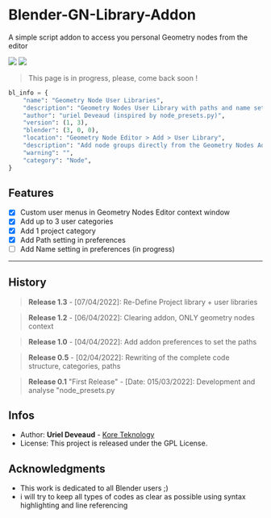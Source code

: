 # Blender-GN-Library-Addon
A simple script addon to access you personal Geometry nodes from the editor

<img src="https://img.shields.io/badge/Blender-3.1.0-green" /> <img src="https://img.shields.io/badge/Python-3.7-blue" />

> This page is in progress, please, come back soon !

```python
bl_info = {
    "name": "Geometry Node User Libraries",
    "description": "Geometry Nodes User Library with paths and name settings",
    "author": "uriel Deveaud (inspired by node_presets.py)",
    "version": (1, 3),
    "blender": (3, 0, 0),
    "location": "Geometry Node Editor > Add > User Library",
    "description": "Add node groups directly from the Geometry Nodes Add menu",
    "warning": "",
    "category": "Node",
}
```

## Features
- [x] Custom user menus in Geometry Nodes Editor context window
- [x] Add up to 3 user categories 
- [x] Add 1 project category
- [x] Add Path setting in preferences
- [ ] Add Name setting in preferences (in progress)

---

## History

> **Release 1.3** - [07/04/2022]: Re-Define Project library + user libraries

> **Release 1.2** - [06/04/2022]: Clearing addon, ONLY geometry nodes context

> **Release 1.0** - [04/04/2022]: Add addon preferences to set the paths

> **Release 0.5** - [02/04/2022]: Rewriting of the complete code structure, categories, paths

> **Release 0.1** "First Release" - [Date: 015/03/2022]: Development and analyse "node_presets.py



## Infos

* Author: **Uriel Deveaud** - [Kore Teknology](https://github.com/KoreTeknology)
* License: This project is released under the GPL License.


## Acknowledgments

* This work is dedicated to all Blender users ;)
* i will try to keep all types of codes as clear as possible using syntax highlighting and line referencing
